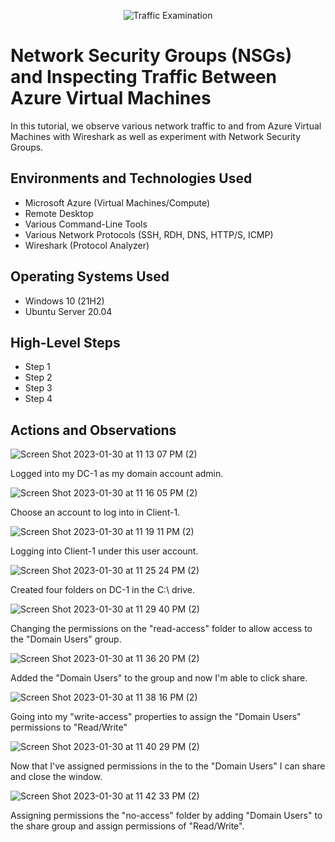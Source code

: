 <p align="center">
<img src="https://i.imgur.com/Ua7udoS.png" alt="Traffic Examination"/>
</p>

<h1>Network Security Groups (NSGs) and Inspecting Traffic Between Azure Virtual Machines</h1>
In this tutorial, we observe various network traffic to and from Azure Virtual Machines with Wireshark as well as experiment with Network Security Groups. <br />



<h2>Environments and Technologies Used</h2>

- Microsoft Azure (Virtual Machines/Compute)
- Remote Desktop
- Various Command-Line Tools
- Various Network Protocols (SSH, RDH, DNS, HTTP/S, ICMP)
- Wireshark (Protocol Analyzer)

<h2>Operating Systems Used </h2>

- Windows 10 (21H2)
- Ubuntu Server 20.04

<h2>High-Level Steps</h2>

- Step 1
- Step 2
- Step 3
- Step 4

<h2>Actions and Observations</h2>

<p>

![Screen Shot 2023-01-30 at 11 13 07 PM (2)](https://user-images.githubusercontent.com/120864279/215671542-2c6259dc-fae5-4499-bb5c-d513689d857e.png)

Logged into my DC-1 as my domain account admin.

<p>

![Screen Shot 2023-01-30 at 11 16 05 PM (2)](https://user-images.githubusercontent.com/120864279/215671865-17a8af26-bb99-4fe4-9ebf-69344adc120d.png)


Choose an account to log into in Client-1.

<p>

![Screen Shot 2023-01-30 at 11 19 11 PM (2)](https://user-images.githubusercontent.com/120864279/215672255-549b64de-0e5f-4f49-a3b7-3329562d10e1.png)

Logging into Client-1 under this user account.

<p>

  ![Screen Shot 2023-01-30 at 11 25 24 PM (2)](https://user-images.githubusercontent.com/120864279/215673265-12f03e44-79ca-492b-a834-dbdc0f9a88fb.png)

Created four folders on DC-1 in the C:\ drive. 

<p>

![Screen Shot 2023-01-30 at 11 29 40 PM (2)](https://user-images.githubusercontent.com/120864279/215673911-8cc4452f-9a75-4ba7-a130-389a44bd6fc5.png)

Changing the permissions on the "read-access" folder to allow access to the "Domain Users" group.

<p>
 
![Screen Shot 2023-01-30 at 11 36 20 PM (2)](https://user-images.githubusercontent.com/120864279/215674763-6f54fee3-a75d-40a0-806b-42f5009560c8.png)

Added the "Domain Users" to the group and now I'm able to click share.

<p>

![Screen Shot 2023-01-30 at 11 38 16 PM (2)](https://user-images.githubusercontent.com/120864279/215675083-9aa382ea-e035-4890-b9af-d348f35829f3.png)

Going into my "write-access" properties to assign the "Domain Users" permissions to "Read/Write" 

<p>

![Screen Shot 2023-01-30 at 11 40 29 PM (2)](https://user-images.githubusercontent.com/120864279/215675460-2beecc0e-f8bb-464c-ab96-eafbf6fcc4a1.png)

Now that I've assigned permissions in the to the "Domain Users" I can share and close the window.

<p>

![Screen Shot 2023-01-30 at 11 42 33 PM (2)](https://user-images.githubusercontent.com/120864279/215675755-33e0c2c3-ee5d-44b1-a89e-58e2425b192b.png)

Assigning permissions the "no-access" folder by adding "Domain Users" to the share group and assign permissions of "Read/Write".
  
<p>

